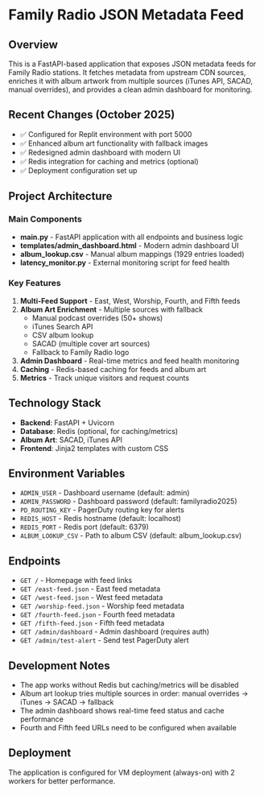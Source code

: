 # Family Radio JSON Metadata Feed

## Overview
This is a FastAPI-based application that exposes JSON metadata feeds for Family Radio stations. It fetches metadata from upstream CDN sources, enriches it with album artwork from multiple sources (iTunes API, SACAD, manual overrides), and provides a clean admin dashboard for monitoring.

## Recent Changes (October 2025)
- ✅ Configured for Replit environment with port 5000
- ✅ Enhanced album art functionality with fallback images
- ✅ Redesigned admin dashboard with modern UI
- ✅ Redis integration for caching and metrics (optional)
- ✅ Deployment configuration set up

## Project Architecture

### Main Components
- **main.py** - FastAPI application with all endpoints and business logic
- **templates/admin_dashboard.html** - Modern admin dashboard UI
- **album_lookup.csv** - Manual album mappings (1929 entries loaded)
- **latency_monitor.py** - External monitoring script for feed health

### Key Features
1. **Multi-Feed Support** - East, West, Worship, Fourth, and Fifth feeds
2. **Album Art Enrichment** - Multiple sources with fallback
   - Manual podcast overrides (50+ shows)
   - iTunes Search API
   - CSV album lookup
   - SACAD (multiple cover art sources)
   - Fallback to Family Radio logo
3. **Admin Dashboard** - Real-time metrics and feed health monitoring
4. **Caching** - Redis-based caching for feeds and album art
5. **Metrics** - Track unique visitors and request counts

## Technology Stack
- **Backend**: FastAPI + Uvicorn
- **Database**: Redis (optional, for caching/metrics)
- **Album Art**: SACAD, iTunes API
- **Frontend**: Jinja2 templates with custom CSS

## Environment Variables
- `ADMIN_USER` - Dashboard username (default: admin)
- `ADMIN_PASSWORD` - Dashboard password (default: familyradio2025)
- `PD_ROUTING_KEY` - PagerDuty routing key for alerts
- `REDIS_HOST` - Redis hostname (default: localhost)
- `REDIS_PORT` - Redis port (default: 6379)
- `ALBUM_LOOKUP_CSV` - Path to album CSV (default: album_lookup.csv)

## Endpoints
- `GET /` - Homepage with feed links
- `GET /east-feed.json` - East feed metadata
- `GET /west-feed.json` - West feed metadata
- `GET /worship-feed.json` - Worship feed metadata
- `GET /fourth-feed.json` - Fourth feed metadata
- `GET /fifth-feed.json` - Fifth feed metadata
- `GET /admin/dashboard` - Admin dashboard (requires auth)
- `GET /admin/test-alert` - Send test PagerDuty alert

## Development Notes
- The app works without Redis but caching/metrics will be disabled
- Album art lookup tries multiple sources in order: manual overrides → iTunes → SACAD → fallback
- The admin dashboard shows real-time feed status and cache performance
- Fourth and Fifth feed URLs need to be configured when available

## Deployment
The application is configured for VM deployment (always-on) with 2 workers for better performance.
